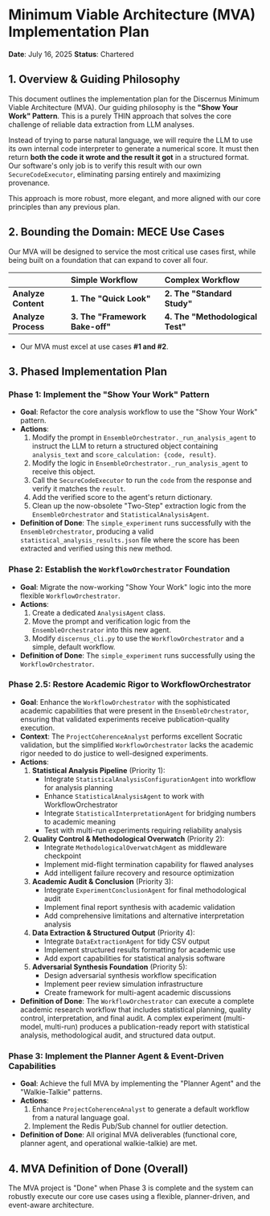 # Minimum Viable Architecture (MVA) Implementation Plan

**Date**: July 16, 2025
**Status**: Chartered

## 1. Overview & Guiding Philosophy

This document outlines the implementation plan for the Discernus Minimum Viable Architecture (MVA). Our guiding philosophy is the **"Show Your Work" Pattern**. This is a purely THIN approach that solves the core challenge of reliable data extraction from LLM analyses.

Instead of trying to parse natural language, we will require the LLM to use its own internal code interpreter to generate a numerical score. It must then return **both the code it wrote and the result it got** in a structured format. Our software's only job is to verify this result with our own `SecureCodeExecutor`, eliminating parsing entirely and maximizing provenance.

This approach is more robust, more elegant, and more aligned with our core principles than any previous plan.

## 2. Bounding the Domain: MECE Use Cases

Our MVA will be designed to service the most critical use cases first, while being built on a foundation that can expand to cover all four.

| | **Simple Workflow** | **Complex Workflow** |
| :--- | :--- | :--- |
| **Analyze Content** | **1. The "Quick Look"** | **2. The "Standard Study"** |
| **Analyze Process** | **3. The "Framework Bake-off"** | **4. The "Methodological Test"** |

*   Our MVA must excel at use cases **#1 and #2**.

## 3. Phased Implementation Plan

### **Phase 1: Implement the "Show Your Work" Pattern**
*   **Goal**: Refactor the core analysis workflow to use the "Show Your Work" pattern.
*   **Actions**:
    1.  Modify the prompt in `EnsembleOrchestrator._run_analysis_agent` to instruct the LLM to return a structured object containing `analysis_text` and `score_calculation: {code, result}`.
    2.  Modify the logic in `EnsembleOrchestrator._run_analysis_agent` to receive this object.
    3.  Call the `SecureCodeExecutor` to run the `code` from the response and verify it matches the `result`.
    4.  Add the verified score to the agent's return dictionary.
    5.  Clean up the now-obsolete "Two-Step" extraction logic from the `EnsembleOrchestrator` and `StatisticalAnalysisAgent`.
*   **Definition of Done**: The `simple_experiment` runs successfully with the `EnsembleOrchestrator`, producing a valid `statistical_analysis_results.json` file where the score has been extracted and verified using this new method.

### **Phase 2: Establish the `WorkflowOrchestrator` Foundation**
*   **Goal**: Migrate the now-working "Show Your Work" logic into the more flexible `WorkflowOrchestrator`.
*   **Actions**:
    1.  Create a dedicated `AnalysisAgent` class.
    2.  Move the prompt and verification logic from the `EnsembleOrchestrator` into this new agent.
    3.  Modify `discernus_cli.py` to use the `WorkflowOrchestrator` and a simple, default workflow.
*   **Definition of Done**: The `simple_experiment` runs successfully using the `WorkflowOrchestrator`.

### **Phase 2.5: Restore Academic Rigor to WorkflowOrchestrator**
*   **Goal**: Enhance the `WorkflowOrchestrator` with the sophisticated academic capabilities that were present in the `EnsembleOrchestrator`, ensuring that validated experiments receive publication-quality execution.
*   **Context**: The `ProjectCoherenceAnalyst` performs excellent Socratic validation, but the simplified `WorkflowOrchestrator` lacks the academic rigor needed to do justice to well-designed experiments.
*   **Actions**:
    1.  **Statistical Analysis Pipeline** (Priority 1):
        *   Integrate `StatisticalAnalysisConfigurationAgent` into workflow for analysis planning
        *   Enhance `StatisticalAnalysisAgent` to work with WorkflowOrchestrator
        *   Integrate `StatisticalInterpretationAgent` for bridging numbers to academic meaning
        *   Test with multi-run experiments requiring reliability analysis
    2.  **Quality Control & Methodological Overwatch** (Priority 2):
        *   Integrate `MethodologicalOverwatchAgent` as middleware checkpoint
        *   Implement mid-flight termination capability for flawed analyses
        *   Add intelligent failure recovery and resource optimization
    3.  **Academic Audit & Conclusion** (Priority 3):
        *   Integrate `ExperimentConclusionAgent` for final methodological audit
        *   Implement final report synthesis with academic validation
        *   Add comprehensive limitations and alternative interpretation analysis
    4.  **Data Extraction & Structured Output** (Priority 4):
        *   Integrate `DataExtractionAgent` for tidy CSV output
        *   Implement structured results formatting for academic use
        *   Add export capabilities for statistical analysis software
    5.  **Adversarial Synthesis Foundation** (Priority 5):
        *   Design adversarial synthesis workflow specification
        *   Implement peer review simulation infrastructure
        *   Create framework for multi-agent academic discussions
*   **Definition of Done**: The `WorkflowOrchestrator` can execute a complete academic research workflow that includes statistical planning, quality control, interpretation, and final audit. A complex experiment (multi-model, multi-run) produces a publication-ready report with statistical analysis, methodological audit, and structured data output.

### **Phase 3: Implement the Planner Agent & Event-Driven Capabilities**
*   **Goal**: Achieve the full MVA by implementing the "Planner Agent" and the "Walkie-Talkie" patterns.
*   **Actions**:
    1.  Enhance `ProjectCoherenceAnalyst` to generate a default workflow from a natural language goal.
    2.  Implement the Redis Pub/Sub channel for outlier detection.
*   **Definition of Done**: All original MVA deliverables (functional core, planner agent, and operational walkie-talkie) are met.

## 4. MVA Definition of Done (Overall)

The MVA project is "Done" when Phase 3 is complete and the system can robustly execute our core use cases using a flexible, planner-driven, and event-aware architecture. 